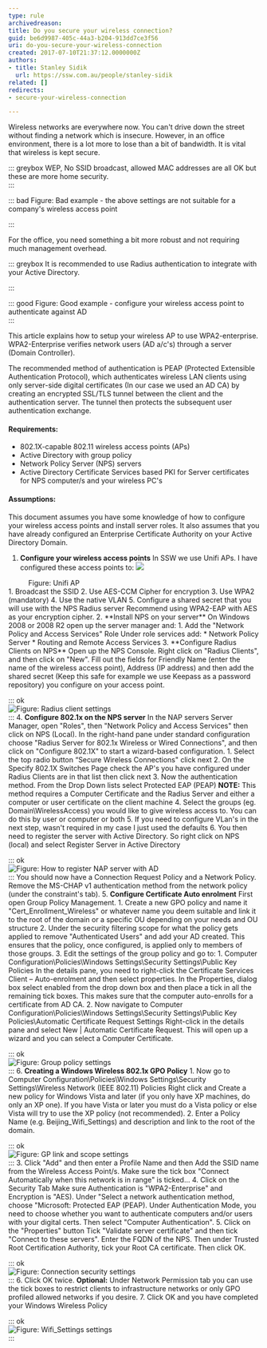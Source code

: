 ```yaml
---
type: rule
archivedreason: 
title: Do you secure your wireless connection?
guid: be6d9987-405c-44a3-b204-913dd7ce3f56
uri: do-you-secure-your-wireless-connection
created: 2017-07-10T21:37:12.0000000Z
authors:
- title: Stanley Sidik
  url: https://ssw.com.au/people/stanley-sidik
related: []
redirects:
- secure-your-wireless-connection

---
```


Wireless networks are everywhere now. You can't drive down the street without finding a network which is insecure. However, in an office environment, there is a lot more to lose than a bit of bandwidth. It is vital that wireless is kept secure.

<!--endintro-->

::: greybox
WEP, No SSID broadcast, allowed MAC addresses are all OK but these are more home security.  
:::

::: bad
Figure: Bad example - the above settings are not suitable for a company's wireless access point

:::




For the office, you need something a bit more robust and not requiring much management overhead.

::: greybox
It is recommended to use Radius authentication to integrate with your Active Directory.

:::


::: good
Figure: Good example - configure your wireless access point to authenticate against AD  
:::

This article explains how to setup your wireless AP to use WPA2-enterprise. WPA2-Enterprise verifies network users (AD a/c's) through a server (Domain Controller).

The recommended method of authentication is PEAP (Protected Extensible Authentication Protocol), which authenticates wireless LAN clients using only server-side digital certificates (In our case we used an AD CA) by creating an encrypted SSL/TLS tunnel between the client and the authentication server. The tunnel then protects the subsequent user authentication exchange.

#### Requirements:

* 802.1X-capable 802.11 wireless access points (APs)
* Active Directory with group policy
* Network Policy Server (NPS) servers
* Active Directory Certificate Services based PKI for Server certificates for NPS computer/s and your wireless PC's


#### Assumptions:

This document assumes you have some knowledge of how to configure your wireless access points and install server roles. It also assumes that you have already configured an Enterprise Certificate Authority on your Active Directory Domain.

1. **Configure your wireless access points**
    In SSW we use Unifi APs. I have configured these access points to:
    ![](ubntuap-ac-lite.jpg)
  <dd>Figure: Unifi AP</dd>    1. Broadcast the SSID
    2. Use AES-CCM Cipher for encryption
    3. Use WPA2 (mandatory)
    4. Use the native VLAN
    5. Configure a shared secret that you will use with the NPS Radius server
    Recommend using WPA2-EAP with AES as your encryption cipher.
2. **Install NPS on your server**
    On Windows 2008 or 2008 R2 open up the server manager and:
    1. Add the "Network Policy and Access Services" Role
    Under role services add:
    * Network Policy Server
    * Routing and Remote Access Services
3. **Configure Radius Clients on NPS**
    Open up the NPS Console. Right click on "Radius Clients", and then click on "New".
    Fill out the fields for Friendly Name (enter the name of the wireless access point), Address (IP address) and then add the shared secret (Keep this safe for example we use Keepass as a password repository) you configure on your access point.


::: ok  
![Figure: Radius client settings](NPS2.png)  
:::
4. **Configure 802.1x on the NPS server**
    In the NAP servers Server Manager, open "Roles", then "Network Policy and Access Services" then click on NPS (Local).
    In the right-hand pane under standard configuration choose "Radius Server for 802.1x Wireless or Wired Connections", and then click on "Configure 802.1X" to start a wizard-based configuration.
    1. Select the top radio button “Secure Wireless Connections" click next
    2. On the Specify 802.1X Switches Page check the AP's you have configured under Radius Clients are in that list then click next
    3. Now the authentication method. From the Drop Down lists select Protected EAP (PEAP)
 **NOTE:** This method requires a Computer Certificate and the Radius Server and either a computer or user certificate on the client machine
    4. Select the groups (eg. Domain\WirelessAccess) you would like to give wireless access to. You can do this by user or computer or both
    5. If you need to configure VLan's in the next step, wasn't required in my case I just used the defaults
    6. You then need to register the server with Active Directory. So right click on NPS (local) and select Register Server in Active Directory


::: ok  
![Figure: How to register NAP server with AD](NPS.png)  
:::
    You should now have a Connection Request Policy and a Network Policy. Remove the MS-CHAP v1 authentication method from the network policy (under the constraint's tab).
5. **Configure Certificate Auto enrolment**
    First open Group Policy Management.
    1. Create a new GPO policy and name it "Cert\_Enrollment\_Wireless" or whatever name you deem suitable and link it to the root of the domain or a specific OU depending on your needs and OU structure
    2. Under the security filtering scope for what the policy gets applied to remove "Authenticated Users" and add your AD created. This ensures that the policy, once configured, is applied only to members of those groups.
    3. Edit the settings of the group policy and go to:
        1. Computer Configuration\Policies\Windows Settings\Security Settings\Public Key Policies
            In the details pane, you need to right-click the Certificate Services Client – Auto-enrolment and then select properties.
            In the Properties, dialog box select enabled from the drop down box and then place a tick in all the remaining tick boxes. This makes sure that the computer auto-enrolls for a certificate from AD CA.
        2. Now navigate to Computer Configuration\Policies\Windows Settings\Security Settings\Public Key Policies\Automatic Certificate Request Settings
            Right-click in the details pane and select New | Automatic Certificate Request.
            This will open up a wizard and you can select a Computer Certificate.


::: ok  
![Figure: Group policy settings](Cert4.png)  
:::
6. **Creating a Windows Wireless 802.1x GPO Policy**
    1. Now go to Computer Configuration\Policies\Windows Settings\Security Settings\Wireless Network (IEEE 802.11) Policies
        Right click and Create a new policy for Windows Vista and later (if you only have XP machines, do only an XP one). If you have Vista or later you must do a Vista policy or else Vista will try to use the XP policy (not recommended).
    2. Enter a Policy Name (e.g. Beijing\_Wifi\_Settings) and description and link to the root of the domain.


::: ok  
![Figure: GP link and scope settings](Cert3.png)  
:::
    3. Click "Add" and then enter a Profile Name and then Add the SSID name from the Wireless Access Point/s. Make sure the tick box "Connect Automatically when this network is in range" is ticked...
    4. Click on the Security Tab
        Make sure Authentication is "WPA2-Enterprise" and Encryption is "AES).
        Under "Select a network authentication method, choose "Microsoft: Protected EAP (PEAP).
        Under Authentication Mode, you need to choose whether you want to authenticate computers and/or users with your digital certs. Then select "Computer Authentication".
    5. Click on the "Properties" button
        Tick "Validate server certificate" and then tick "Connect to these servers". Enter the FQDN of the NPS.
        Then under Trusted Root Certification Authority, tick your Root CA certificate. Then click OK.


::: ok  
![Figure: Connection security settings](Cert2.png)  
:::
    6. Click OK twice.
        **Optional:** Under Network Permission tab you can use the tick boxes to restrict clients to infrastructure networks or only GPO profiled allowed networks if you desire.
    7. Click OK and you have completed your Windows Wireless Policy


::: ok  
![Figure: Wifi_Settings settings](GPU.png)  
:::
